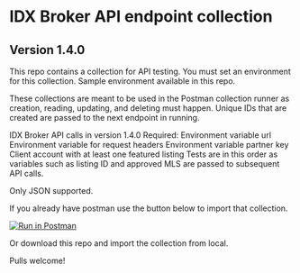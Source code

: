 # IDX Broker API endpoint collection
## Version 1.4.0

This repo contains a collection for API testing. You must set an environment for this collection. Sample environment available in this repo.

These collections are meant to be used in the Postman collection runner as creation, reading, updating, and deleting must happen.
Unique IDs that are created are passed to the next endpoint in running.

IDX Broker API calls in version 1.4.0
Required:
Environment variable url
Environment variable for request headers
Environment variable partner key
Client account with at least one featured listing
Tests are in this order as variables such as listing ID and approved MLS are passed to subsequent API calls.

Only JSON supported.

If you already have postman use the button below to import that collection.

[![Run in Postman](https://run.pstmn.io/button.svg)](https://app.getpostman.com/run-collection/3b30ba1851da4447b17e)

Or download this repo and import the collection from local.

Pulls welcome!
